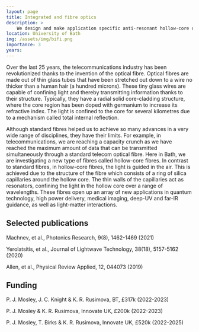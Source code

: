 ```yaml
---
layout: page
title: Integrated and fibre optics
description: >
    We design and make application specific anti-resonant hollow-core optical fibres.
location: University of Bath
img: /assets/img/bifi.png
importance: 3
years: 
---
```


Over the last 25 years, the telecommunications industry has been revolutionized thanks to the invention of the optical fibre. Optical fibres are made out of thin glass tubes that have been stretched out down to a wire no thicker than a human hair (a hundred microns). These tiny glass wires are capable of confining light and thereby transmitting information thanks to their structure. Typically, they have a radial solid core-cladding structure, where the core region has been doped with germanium to increase its refractive index. The light is confined to the core for several kilometres due to a mechanism called total internal reflection.   
 
Although standard fibres helped us to achieve so many advances in a very wide range of disciplines, they have their limits. For example, in telecommunications, we are reaching a  capacity crunch as we have reached the maximum amount of data that can be transmitted  simultaneously through a standard  telecom optical fibre. Here in Bath, we are investigating a new type of fibres called hollow-core fibres. In contrast to standard fibres, in hollow-core fibres, the light is guided in the air. This is achieved due to the structure of the fibre which consists of a ring of silica capillaries around the hollow core. The thin walls of the capillaries act as resonators, confining the light in the hollow core over a range of wavelengths.  These fibres open up an array of new applications in quantum technology, high power delivery, medical imaging, deep-UV and far-IR guidance, as well as light-matter interactions.

## Selected publications

Machnev, et al., Photonics Research, 9(8), 1462-1469 (2021)

Yerolatsitis, et al., Journal of Lightwave Technology, 38(18), 5157-5162 (2020)

Allen, et al., Physical Review Applied, 12, 044073 (2019)

## Funding

  P. J. Mosley, J. C. Knight & K. R. Rusimova, BT, £317k (2022-2023)
  
  P. J. Mosley & K. R. Rusimova, Innovate UK, £200k (2022-2023)
  
  P. J. Mosley, T. Birks & K. R. Rusimova, Innovate UK, £520k (2022-2025)

